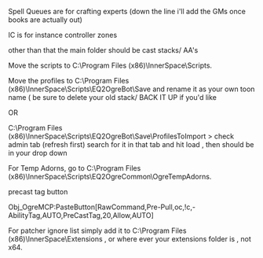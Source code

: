 Spell Queues are for crafting experts (down the line i'll add the GMs once books are actually out)

IC is for instance controller zones


other than that the main folder should be cast stacks/ AA's


Move the scripts to C:\Program Files (x86)\InnerSpace\Scripts.

Move the profiles to C:\Program Files (x86)\InnerSpace\Scripts\EQ2OgreBot\Save and rename it as your own toon name ( be sure to delete your old stack/ BACK IT UP if you'd like

OR

C:\Program Files (x86)\InnerSpace\Scripts\EQ2OgreBot\Save\ProfilesToImport   > check admin tab (refresh first) search for it in that tab and hit load , then should be in your drop down

For Temp Adorns, go to C:\Program Files (x86)\InnerSpace\Scripts\EQ2OgreCommon\OgreTempAdorns.



precast tag button

Obj_OgreMCP:PasteButton[RawCommand,Pre-Pull,oc,!c,-AbilityTag,AUTO,PreCastTag,20,Allow,AUTO]


For patcher ignore list simply add it to 
C:\Program Files (x86)\InnerSpace\Extensions , or where ever your extensions folder is , not x64.
